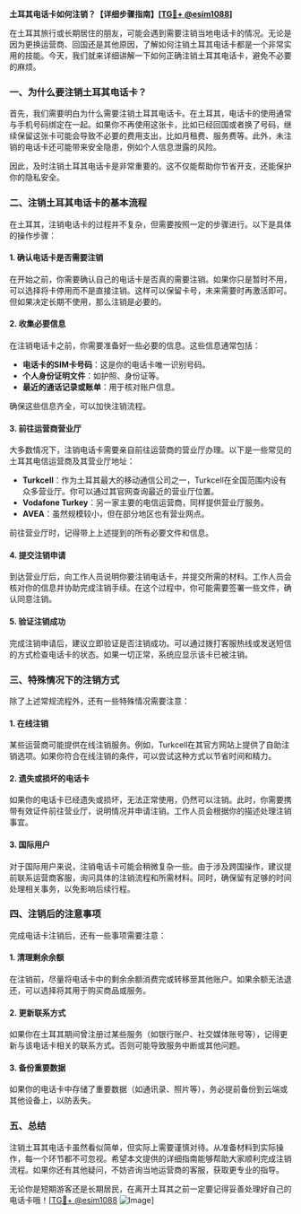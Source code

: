 **土耳其电话卡如何注销？【详细步骤指南】[[TG💪+ @esim1088](https://t.me/s/esim1088)]**

在土耳其旅行或长期居住的朋友，可能会遇到需要注销当地电话卡的情况。无论是因为更换运营商、回国还是其他原因，了解如何注销土耳其电话卡都是一个非常实用的技能。今天，我们就来详细讲解一下如何正确注销土耳其电话卡，避免不必要的麻烦。

### 一、为什么要注销土耳其电话卡？

首先，我们需要明白为什么需要注销土耳其电话卡。在土耳其，电话卡的使用通常与手机号码绑定在一起。如果你不再使用这张卡，比如已经回国或者换了号码，继续保留这张卡可能会导致不必要的费用支出，比如月租费、服务费等。此外，未注销的电话卡还可能带来安全隐患，例如个人信息泄露的风险。

因此，及时注销土耳其电话卡是非常重要的。这不仅能帮助你节省开支，还能保护你的隐私安全。

### 二、注销土耳其电话卡的基本流程

在土耳其，注销电话卡的过程并不复杂，但需要按照一定的步骤进行。以下是具体的操作步骤：

#### 1. 确认电话卡是否需要注销

在开始之前，你需要确认自己的电话卡是否真的需要注销。如果你只是暂时不用，可以选择将卡停用而不是直接注销。这样可以保留卡号，未来需要时再激活即可。但如果决定长期不使用，那么注销是必要的。

#### 2. 收集必要信息

在注销电话卡之前，你需要准备好一些必要的信息。这些信息通常包括：
- **电话卡的SIM卡号码**：这是你的电话卡唯一识别号码。
- **个人身份证明文件**：如护照、身份证等。
- **最近的通话记录或账单**：用于核对账户信息。

确保这些信息齐全，可以加快注销流程。

#### 3. 前往运营商营业厅

大多数情况下，注销电话卡需要亲自前往运营商的营业厅办理。以下是一些常见的土耳其电信运营商及其营业厅地址：
- **Turkcell**：作为土耳其最大的移动通信公司之一，Turkcell在全国范围内设有众多营业厅。你可以通过其官网查询最近的营业厅位置。
- **Vodafone Turkey**：另一家主要的电信运营商，同样提供营业厅服务。
- **AVEA**：虽然规模较小，但在部分地区也有营业网点。

前往营业厅时，记得带上上述提到的所有必要文件和信息。

#### 4. 提交注销申请

到达营业厅后，向工作人员说明你要注销电话卡，并提交所需的材料。工作人员会核对你的信息并协助完成注销手续。在这个过程中，你可能需要签署一些文件，确认同意注销。

#### 5. 验证注销成功

完成注销申请后，建议立即验证是否注销成功。可以通过拨打客服热线或发送短信的方式检查电话卡的状态。如果一切正常，系统应显示该卡已被注销。

### 三、特殊情况下的注销方式

除了上述常规流程外，还有一些特殊情况需要注意：

#### 1. 在线注销

某些运营商可能提供在线注销服务。例如，Turkcell在其官方网站上提供了自助注销选项。如果你符合在线注销的条件，可以尝试这种方式以节省时间和精力。

#### 2. 遗失或损坏的电话卡

如果你的电话卡已经遗失或损坏，无法正常使用，仍然可以注销。此时，你需要携带有效证件前往营业厅，说明情况并申请注销。工作人员会根据你的描述处理注销事宜。

#### 3. 国际用户

对于国际用户来说，注销电话卡可能会稍微复杂一些。由于涉及跨国操作，建议提前联系运营商客服，询问具体的注销流程和所需材料。同时，确保留有足够的时间处理相关事务，以免影响后续行程。

### 四、注销后的注意事项

完成电话卡注销后，还有一些事项需要注意：

#### 1. 清理剩余余额

在注销前，尽量将电话卡中的剩余余额消费完或转移至其他账户。如果余额无法退还，可以选择将其用于购买商品或服务。

#### 2. 更新联系方式

如果你在土耳其期间曾注册过某些服务（如银行账户、社交媒体账号等），记得更新与该电话卡相关的联系方式。否则可能导致服务中断或其他问题。

#### 3. 备份重要数据

如果你的电话卡中存储了重要数据（如通讯录、照片等），务必提前备份到云端或其他设备上，以防丢失。

### 五、总结

注销土耳其电话卡虽然看似简单，但实际上需要谨慎对待。从准备材料到实际操作，每一个环节都不可忽视。希望本文提供的详细指南能够帮助大家顺利完成注销流程。如果你还有其他疑问，不妨咨询当地运营商的客服，获取更专业的指导。

无论你是短期游客还是长期居民，在离开土耳其之前一定要记得妥善处理好自己的电话卡哦！[[TG💪+ @esim1088](https://t.me/s/esim1088) ![Image](https://i.postimg.cc/4NQfJmqS/Snipaste-2025-05-13-00-14-12.png)]